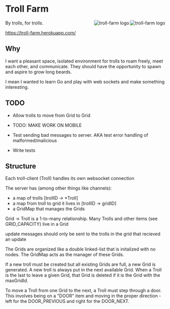 Troll Farm
====================
<img src="https://troll-farm.herokuapp.com/static/img/other-troll.gif"
 alt="troll-farm logo" title="A real troll" align="right" />
<img src="https://troll-farm.herokuapp.com/static/img/other-troll.gif"
 alt="troll-farm logo" title="A real troll" align="right" />

By trolls, for trolls.

<https://troll-farm.herokuapp.com/>

Why
----
I want a pleasant space, isolated environment for trolls to roam freely, meet each other, and communicate.  They should have the opportunity to spawn and aspire to grow long beards.

I mean I wanted to learn Go and play with web sockets and make something interesting.


TODO
---

* Allow trolls to move from Grid to Grid

* TODO: MAKE WORK ON MOBILE

* Test sending bad messages to server.
AKA test error handling of malformed/malicious 

* Write tests


Structure
---

Each troll-client (Troll) handles its own websocket connection

The server has (among other things like channels): 

* a map of trolls [trollID -> *Troll]
* a map from troll to grid it lives in [trollID -> gridID]
* a GridMap that manages the Grids

Grid -> Troll is a 1-to-many relationship.  Many Trolls and other items (see GRID_CAPACITY) live in a Grid

update messages should only be sent to the trolls in the grid that recieved an update

The Grids are organized like a double linked-list that is initalized with no nodes.  The GridMap acts as the manager of these Grids.

If a new troll must be created but all existing Grids are full, a new Grid is generated.  A new troll is always put in the next available Grid.  When a Troll is the last to leave a given Grid, that Grid is deleted if it is the Grid with the maxGridId.

To move a Troll from one Grid to the next, a Troll must step through a door.  This involves being on a "DOOR" item and moving in the proper direction - left for the DOOR_PREVIOUS and right for the DOOR_NEXT.















